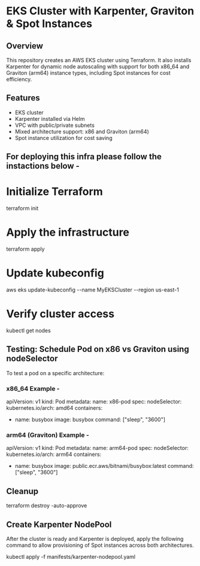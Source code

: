 # EKS Cluster with Karpenter, Graviton & Spot Instances

## Overview
This repository creates an AWS EKS cluster using Terraform. It also installs Karpenter for dynamic node autoscaling with support for both x86_64 and Graviton (arm64) instance types, including Spot instances for cost efficiency.

## Features
- EKS cluster 
- Karpenter installed via Helm
- VPC with public/private subnets
- Mixed architecture support: x86 and Graviton (arm64)
- Spot instance utilization for cost saving


## For deploying this infra please follow the instactions below - 

# Initialize Terraform
terraform init

# Apply the infrastructure
terraform apply

# Update kubeconfig
aws eks update-kubeconfig --name MyEKSCluster --region us-east-1

# Verify cluster access
kubectl get nodes


## Testing: Schedule Pod on x86 vs Graviton using nodeSelector
To test a pod on a specific architecture:

### x86_64 Example -

apiVersion: v1
kind: Pod
metadata:
  name: x86-pod
spec:
  nodeSelector:
    kubernetes.io/arch: amd64
  containers:
  - name: busybox
    image: busybox
    command: ["sleep", "3600"]


### arm64 (Graviton) Example -

apiVersion: v1
kind: Pod
metadata:
  name: arm64-pod
spec:
  nodeSelector:
    kubernetes.io/arch: arm64
  containers:
  - name: busybox
    image: public.ecr.aws/bitnami/busybox:latest
    command: ["sleep", "3600"]

## Cleanup
terraform destroy -auto-approve

## Create Karpenter NodePool

After the cluster is ready and Karpenter is deployed, apply the following command to allow provisioning of Spot instances across both architectures.

kubectl apply -f manifests/karpenter-nodepool.yaml
